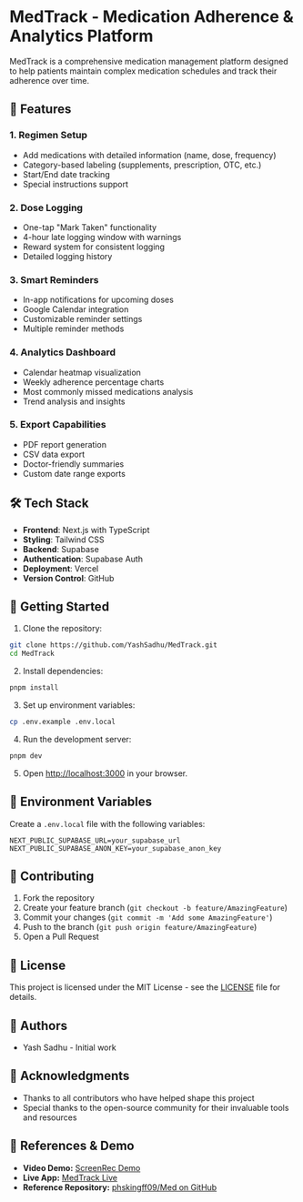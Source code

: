 # MedTrack - Medication Adherence & Analytics Platform

MedTrack is a comprehensive medication management platform designed to help patients maintain complex medication schedules and track their adherence over time.

## 🎯 Features

### 1. Regimen Setup
- Add medications with detailed information (name, dose, frequency)
- Category-based labeling (supplements, prescription, OTC, etc.)
- Start/End date tracking
- Special instructions support

### 2. Dose Logging
- One-tap "Mark Taken" functionality
- 4-hour late logging window with warnings
- Reward system for consistent logging
- Detailed logging history

### 3. Smart Reminders
- In-app notifications for upcoming doses
- Google Calendar integration
- Customizable reminder settings
- Multiple reminder methods

### 4. Analytics Dashboard
- Calendar heatmap visualization
- Weekly adherence percentage charts
- Most commonly missed medications analysis
- Trend analysis and insights

### 5. Export Capabilities
- PDF report generation
- CSV data export
- Doctor-friendly summaries
- Custom date range exports

## 🛠️ Tech Stack

- **Frontend**: Next.js with TypeScript
- **Styling**: Tailwind CSS
- **Backend**: Supabase
- **Authentication**: Supabase Auth
- **Deployment**: Vercel
- **Version Control**: GitHub

## 🚀 Getting Started

1. Clone the repository:
```bash
git clone https://github.com/YashSadhu/MedTrack.git
cd MedTrack
```

2. Install dependencies:
```bash
pnpm install
```

3. Set up environment variables:
```bash
cp .env.example .env.local
```

4. Run the development server:
```bash
pnpm dev
```

5. Open [http://localhost:3000](http://localhost:3000) in your browser.

## 📝 Environment Variables

Create a `.env.local` file with the following variables:

```env
NEXT_PUBLIC_SUPABASE_URL=your_supabase_url
NEXT_PUBLIC_SUPABASE_ANON_KEY=your_supabase_anon_key
```

## 🤝 Contributing

1. Fork the repository
2. Create your feature branch (`git checkout -b feature/AmazingFeature`)
3. Commit your changes (`git commit -m 'Add some AmazingFeature'`)
4. Push to the branch (`git push origin feature/AmazingFeature`)
5. Open a Pull Request

## 📄 License

This project is licensed under the MIT License - see the [LICENSE](LICENSE) file for details.

## 👥 Authors

- Yash Sadhu - Initial work

## 🙏 Acknowledgments

- Thanks to all contributors who have helped shape this project
- Special thanks to the open-source community for their invaluable tools and resources

## 🔗 References & Demo

- **Video Demo:** [ScreenRec Demo](https://screenrec.com/share/tzdPSBkWGN)
- **Live App:** [MedTrack Live](https://v0-medication-adherence-platform-two.vercel.app/)
- **Reference Repository:** [phskingff09/Med on GitHub](https://github.com/phskingff09/Med) 